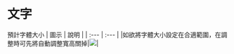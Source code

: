 # 文字

預計字體大小
| 圖示 | 說明 |
| :--- | :--- |
|如欲將字體大小設定在合適範圍，在調整時可先將自動調整寬高關掉|![](/assets/autosize.jpg)|



